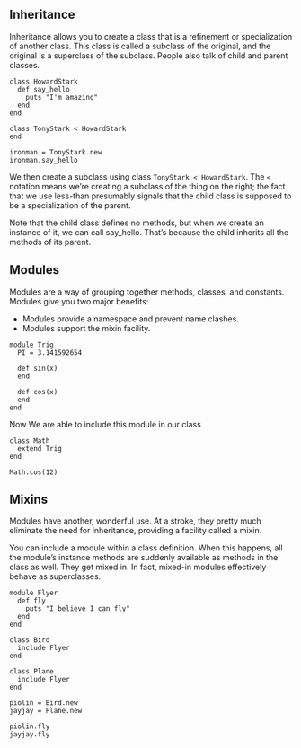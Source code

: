 ## Inheritance

Inheritance allows you to create a class that is a refinement or specialization of another class. This class is called a subclass of the original, and the original is a superclass of the subclass. People also talk of child and parent classes.

```
class HowardStark
  def say_hello
    puts "I'm amazing"
  end
end

class TonyStark < HowardStark
end

ironman = TonyStark.new
ironman.say_hello
```

We then create a subclass using class `TonyStark < HowardStark`. The `<` notation means we’re creating a subclass of the thing on the right; the fact that we use less-than presumably signals that the child class is supposed to be a specialization of the parent.

Note that the child class defines no methods, but when we create an instance of it, we can call say_hello. That’s because the child inherits all the methods of its parent. 

## Modules

Modules are a way of grouping together methods, classes, and constants. Modules give you two major benefits:

  * Modules provide a namespace and prevent name clashes.
  * Modules support the mixin facility.


```
module Trig
  PI = 3.141592654
 
  def sin(x)
  end

  def cos(x)
  end 
end
```

Now We are able to include this module in our class

```
class Math
  extend Trig
end

Math.cos(12)
```

## Mixins

Modules have another, wonderful use. At a stroke, they pretty much eliminate the need for inheritance, providing a facility called a mixin.

You can include a module within a class definition. When this happens, all the module’s instance methods are suddenly available as methods in the class as well. They get mixed in. In fact, mixed-in modules effectively behave as superclasses.

```
module Flyer
  def fly
    puts "I believe I can fly"
  end
end

class Bird
  include Flyer
end

class Plane
  include Flyer
end

piolin = Bird.new
jayjay = Plane.new

piolin.fly
jayjay.fly
```